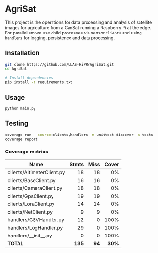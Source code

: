 # AgriSat

This project is the operations for data processing and analysis of satellite images for agriculture from a CanSat running a Raspberry Pi at the edge. For parallelism we use child processes via sensor `clients` and using `handlers` for logging, persistence and data processing.

## Installation

```bash
git clone https://github.com/ULAS-HiPR/AgriSat.git
cd AgriSat

# Install dependencies
pip install -r requirements.txt
```

## Usage

```bash
python main.py
```

## Testing

```bash
coverage run --source=clients,handlers -m unittest discover -s tests
coverage report
```

### Coverage metrics

| Name                       |    Stmts |     Miss |   Cover |
|--------------------------- | -------: | -------: | ------: |
| clients/AltimeterClient.py |       18 |       18 |      0% |
| clients/BaseClient.py      |       16 |       16 |      0% |
| clients/CameraClient.py    |       18 |       18 |      0% |
| clients/GpsClient.py       |       19 |       19 |      0% |
| clients/LoraClient.py      |       14 |       14 |      0% |
| clients/NetClient.py       |        9 |        9 |      0% |
| handlers/CSVHandler.py     |       12 |        0 |    100% |
| handlers/LogHandler.py     |       29 |        0 |    100% |
| handlers/\_\_init\_\_.py   |        0 |        0 |    100% |
|                  **TOTAL** |  **135** |   **94** | **30%** |
